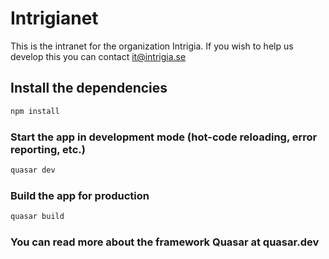 # Intrigianet

This is the intranet for the organization Intrigia. If you wish to help us develop this you can contact it@intrigia.se

## Install the dependencies
```bash
npm install
```

### Start the app in development mode (hot-code reloading, error reporting, etc.)
```bash
quasar dev
```


### Build the app for production
```bash
quasar build
```

### You can read more about the framework Quasar at quasar.dev
